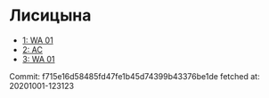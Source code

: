 # Лисицына
- [1: WA 01](1.md)
- [2: AC](2.md)
- [3: WA 01](3.md)

Commit: f715e16d58485fd47fe1b45d74399b43376be1de
 fetched at: 20201001-123123
